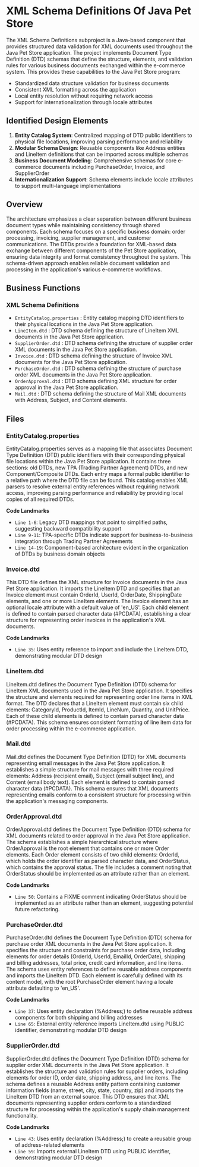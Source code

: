 # XML Schema Definitions Of Java Pet Store

The XML Schema Definitions subproject is a Java-based component that provides structured data validation for XML documents used throughout the Java Pet Store application. The project implements Document Type Definition (DTD) schemas that define the structure, elements, and validation rules for various business documents exchanged within the e-commerce system. This provides these capabilities to the Java Pet Store program:

- Standardized data structure validation for business documents
- Consistent XML formatting across the application
- Local entity resolution without requiring network access
- Support for internationalization through locale attributes

## Identified Design Elements

1. **Entity Catalog System**: Centralized mapping of DTD public identifiers to physical file locations, improving parsing performance and reliability
2. **Modular Schema Design**: Reusable components like Address entities and LineItem definitions that can be imported across multiple schemas
3. **Business Document Modeling**: Comprehensive schemas for core e-commerce documents including PurchaseOrder, Invoice, and SupplierOrder
4. **Internationalization Support**: Schema elements include locale attributes to support multi-language implementations

## Overview
The architecture emphasizes a clear separation between different business document types while maintaining consistency through shared components. Each schema focuses on a specific business domain: order processing, invoicing, supplier management, and customer communications. The DTDs provide a foundation for XML-based data exchange between different components of the Pet Store application, ensuring data integrity and format consistency throughout the system. This schema-driven approach enables reliable document validation and processing in the application's various e-commerce workflows.

## Business Functions

### XML Schema Definitions
- `EntityCatalog.properties` : Entity catalog mapping DTD identifiers to their physical locations in the Java Pet Store application.
- `LineItem.dtd` : DTD schema defining the structure of LineItem XML documents in the Java Pet Store application.
- `SupplierOrder.dtd` : DTD schema defining the structure of supplier order XML documents in the Java Pet Store application.
- `Invoice.dtd` : DTD schema defining the structure of Invoice XML documents for the Java Pet Store application.
- `PurchaseOrder.dtd` : DTD schema defining the structure of purchase order XML documents in the Java Pet Store application.
- `OrderApproval.dtd` : DTD schema defining XML structure for order approval in the Java Pet Store application.
- `Mail.dtd` : DTD schema defining the structure of Mail XML documents with Address, Subject, and Content elements.

## Files
### EntityCatalog.properties

EntityCatalog.properties serves as a mapping file that associates Document Type Definition (DTD) public identifiers with their corresponding physical file locations within the Java Pet Store application. It contains three sections: old DTDs, new TPA (Trading Partner Agreement) DTDs, and new Component/Composite DTDs. Each entry maps a formal public identifier to a relative path where the DTD file can be found. This catalog enables XML parsers to resolve external entity references without requiring network access, improving parsing performance and reliability by providing local copies of all required DTDs.

 **Code Landmarks**
- `Line 1-6`: Legacy DTD mappings that point to simplified paths, suggesting backward compatibility support
- `Line 9-11`: TPA-specific DTDs indicate support for business-to-business integration through Trading Partner Agreements
- `Line 14-19`: Component-based architecture evident in the organization of DTDs by business domain objects
### Invoice.dtd

This DTD file defines the XML structure for Invoice documents in the Java Pet Store application. It imports the LineItem DTD and specifies that an Invoice element must contain OrderId, UserId, OrderDate, ShippingDate elements, and one or more LineItem elements. The Invoice element has an optional locale attribute with a default value of 'en_US'. Each child element is defined to contain parsed character data (#PCDATA), establishing a clear structure for representing order invoices in the application's XML documents.

 **Code Landmarks**
- `Line 35`: Uses entity reference to import and include the LineItem DTD, demonstrating modular DTD design
### LineItem.dtd

LineItem.dtd defines the Document Type Definition (DTD) schema for LineItem XML documents used in the Java Pet Store application. It specifies the structure and elements required for representing order line items in XML format. The DTD declares that a LineItem element must contain six child elements: CategoryId, ProductId, ItemId, LineNum, Quantity, and UnitPrice. Each of these child elements is defined to contain parsed character data (#PCDATA). This schema ensures consistent formatting of line item data for order processing within the e-commerce application.
### Mail.dtd

Mail.dtd defines the Document Type Definition (DTD) for XML documents representing email messages in the Java Pet Store application. It establishes a simple structure for mail messages with three required elements: Address (recipient email), Subject (email subject line), and Content (email body text). Each element is defined to contain parsed character data (#PCDATA). This schema ensures that XML documents representing emails conform to a consistent structure for processing within the application's messaging components.
### OrderApproval.dtd

OrderApproval.dtd defines the Document Type Definition (DTD) schema for XML documents related to order approval in the Java Pet Store application. The schema establishes a simple hierarchical structure where OrderApproval is the root element that contains one or more Order elements. Each Order element consists of two child elements: OrderId, which holds the order identifier as parsed character data, and OrderStatus, which contains the approval status. The file includes a comment noting that OrderStatus should be implemented as an attribute rather than an element.

 **Code Landmarks**
- `Line 50`: Contains a FIXME comment indicating OrderStatus should be implemented as an attribute rather than an element, suggesting potential future refactoring.
### PurchaseOrder.dtd

PurchaseOrder.dtd defines the Document Type Definition (DTD) schema for purchase order XML documents in the Java Pet Store application. It specifies the structure and constraints for purchase order data, including elements for order details (OrderId, UserId, EmailId, OrderDate), shipping and billing addresses, total price, credit card information, and line items. The schema uses entity references to define reusable address components and imports the LineItem DTD. Each element is carefully defined with its content model, with the root PurchaseOrder element having a locale attribute defaulting to 'en_US'.

 **Code Landmarks**
- `Line 37`: Uses entity declaration (%Address;) to define reusable address components for both shipping and billing addresses
- `Line 65`: External entity reference imports LineItem.dtd using PUBLIC identifier, demonstrating modular DTD design
### SupplierOrder.dtd

SupplierOrder.dtd defines the Document Type Definition (DTD) schema for supplier order XML documents in the Java Pet Store application. It establishes the structure and validation rules for supplier orders, including elements for order ID, order date, shipping address, and line items. The schema defines a reusable Address entity pattern containing customer information fields (name, street, city, state, country, zip) and imports the LineItem DTD from an external source. This DTD ensures that XML documents representing supplier orders conform to a standardized structure for processing within the application's supply chain management functionality.

 **Code Landmarks**
- `Line 43`: Uses entity declaration (%Address;) to create a reusable group of address-related elements
- `Line 59`: Imports external LineItem DTD using PUBLIC identifier, demonstrating modular DTD design

[Generated by the Sage AI expert workbench: 2025-03-29 21:37:00  https://sage-tech.ai/workbench]: #